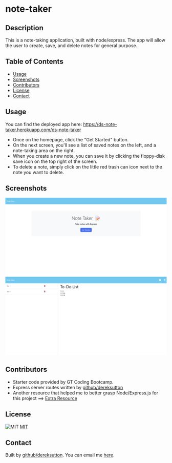 # note-taker

## Description

This is a note-taking application, built with node/express. The app will allow the user to create, save, and delete notes for general purpose. 

## Table of Contents

* [Usage](#Usage)
* [Screenshots](#Screenshots)
* [Contributors](#Contributors)
* [License](#License)
* [Contact](#Contact)

## Usage

You can find the deployed app here: https://ds-note-taker.herokuapp.com/ds-note-taker   

- Once on the homepage, click the "Get Started" button. 
- On the next screen, you'll see a list of saved notes on the left, and a note-taking area on the right. 
- When you create a new note, you can save it by clicking the floppy-disk save icon on the top right of the screen. 
- To delete a note, simply click on the little red trash can icon next to the note you want to delete.

## Screenshots

![note-taker homepage](./public/assets/imgs/note-taker-screenshot1.jpg)
![note-taker list](./public/assets/imgs/note-taker-screenshot2.jpg)

## Contributors

- Starter code provided by GT Coding Bootcamp.
- Express server routes written by [github/dereksutton](https://github.com/dereksutton)
- Another resource that helped me to better grasp Node/Express.js for this project ==> [Extra Resource](https://www.udemy.com/course/just-express-with-a-bunch-of-node-and-http-in-detail/)

## License

![MIT](https://img.shields.io/badge/license/license-MIT-blue.svg)
[MIT](https://opensource.org/licenses/MIT)

## Contact

Built by [github/dereksutton](https://github.com/dereksutton). You can email me [here](mailto:dereksutton86@gmail.com).
